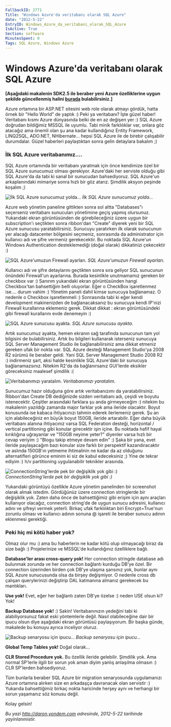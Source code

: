 ```yaml
---
FallbackID: 2771
Title: "Windows Azure'da veritabanı olarak SQL Azure"
date: "2012-5-22"
EntryID: Windows_Azure_da_veritabani_olarak_SQL_Azure
IsActive: True
Section: software
MinutesSpent: 0
Tags: SQL Azure, Windows Azure
---
```

# Windows Azure'da veritabanı olarak SQL Azure
**[Aşağıdaki makalenin SDK2.5 ile beraber yeni Azure özelliklerine uygun
şekilde güncellenmiş halini
[burada](http://daron.yondem.com/software/post/Azure_da_veritabani_olarak_SQL_Database_SDK2_5)
bulabilirsiniz.]**

Azure ortamına bir ASP.NET sitesini web role olarak atmayı gördük, hatta
örnek bir "Hello World" de yaptık :) Peki ya veritabanı? İşte güzel
haber! Veritabanı kısmı Azure dünyasında belki de en az değişen yer :)
SQL Azure doğrudan bildiğimiz MSSQL ile uyumlu. Tabi minik farklılıklar
var, onlara göz atacağız ama önemli olan şu ana kadar kullandığınız
Entity Framework, LINQ2SQL, ADO.NET, NHibernate... hepsi SQL Azure ile
de birebir çalışabilir durumdalar. Güzel haberleri paylaştıktan sonra
gelin detaylara bakalım ;)

### İlk SQL Azure veritabanımız....

SQL Azure ortamında bir veritabanı yaratmak için önce kendimize özel bir
SQL Azure sunucumuz olması gerekiyor. Azure'daki her serviste olduğu
gibi SQL Azure'da da tabi ki sanal bir sunucudan bahsediyoruz. SQL
Azure'un arkaplanındaki mimariye sonra hızlı bir göz atarız. Şimdilik
aksyon peşinde koşalım ;)

![İlk SQL Azure sunucumuz
yolda...](media/Windows_Azure_da_veritabani_olarak_SQL_Azure/sql.png)
*İlk SQL Azure sunucumuz yolda...*

Azure web yönetim paneline gittikten sonra sol altta "Databases"ı
seçerseniz veritabanı sunucuları yönetimine geçiş yapmış olursunuz.
Yukarıdaki ekran görüntüsünden de görebileceğiniz üzere uygun bir
subscription'ı seçtikten sonra ribbon'dan "Create" diyerek yeni bir SQL
Azure sunucusu yaratabilirsiniz. Sunucuyu yaratırken ilk olarak
sunucunun yer alacağı datacenter bölgesini seçmeniz, sonrasında da
administrator için kullanıcı adı ve şifre vermeniz gerekecektir. Bu
noktada SQL Azure'un Windows Authentication desteklemediği (doğal
olarak) dikkatinizi çekecektir :)

![SQL Azure'umuzun Firewall
ayarları.](media/Windows_Azure_da_veritabani_olarak_SQL_Azure/sql2.png)
*SQL Azure'umuzun Firewall ayarları.*

Kullanıcı adı ve şifre detaylarını geçtikten sonra sıra geliyor SQL
sunucunun önündeki Firewall'un ayarlarına. Burada kesinlikle unutmamamız
gereken bir checkbox var :) Sanırım yukarıdaki ekran görüntüsünden hangi
Checkbox'tan bahsettiğim belli oluyorlar. Eğer o CheckBox işaretlenmez
ise.... durum vahim :) Yönetim paneli dahil kimse sunucuya bağlanamaz. O
nedenle o Checkbox işaretlenmeli :) Sonrasında tabi ki eğer kendi
development makinenizden de bağlanacaksanız bu sunucuya kendi IP'nizi
Firewall kurallarına eklemeniz gerek. Dikkat dikkat : ekran
görüntüsündeki gibi firewall kurallarını evde denemeyin :)

![SQL Azure sunucusu
ayakta.](media/Windows_Azure_da_veritabani_olarak_SQL_Azure/sql3.png)
*SQL Azure sunucusu ayakta.*

Artık sunucumuz ayakta, hemen ekranın sağ tarafında sunucunun tam yol
bilgisini de bulabilirsiniz. Artık bu bilgileri kullanarak isterseniz
sunucuya SQL Server Management Studio ile bağlanabilirsiniz ama dikkat
etmeniz gereken ufak bir nokta var. SQL Azure desteği Management
Studio'ya 2008 R2 sürümü ile beraber geldi. Yani SQL Server Management
Studio 2008 R2 :) indirmeniz şart, aksi halde kesinlikle SQL Azure'daki
bir sunucuya bağlanamazsınız. Nitekim R2'da da bağlanırsanız GUI'lerde
eksikler göreceksiniz maalesef şimdilik :(

![Veritabanımızı
yaratalım.](media/Windows_Azure_da_veritabani_olarak_SQL_Azure/sql4.png)
*Veritabanımızı yaratalım.*

Sunucumuz hazır olduğuna göre artık veritabanızımı da yaratabilirsiniz.
Ribbon'dan Create DB dediğinizde sizden veritabanı adı, çeşidi ve boyutu
istenecektir. Çeşitler arasındaki farklara şu anda girmeyeceğim :)
nitekim bu makalenin yazıldığı zamanda major farklar yok ama ileride
olacaktır. Boyut konusunda ise kabaca ihtiyacınızı tahmin ederek
ilerlemeniz gerek. Şu an için alabileceğiniz en büyük boyut 150GB,
ileride artarabilir. Eğer daha büyük veritabanı alanına ihtiyacınız
varsa SQL Federation desteği, horizontal / vertical partitioning gibi
konular girecektir işin içine. Bu noktada hafif hayal kırıklığına
uğrayanlar ve "150GB neyime yeter?" diyenler varsa hızlı bir cevap
veriyim :) "Blogu takip etmeye devam edin" :) Şaka bir yana, evet
ileride paylaşacağım bazı konular size farklı bir perspektif
kazandıracaktır ve aslında 150GB'ın yetmeme ihtimalinin ne kadar da az
olduğunu alternatifleri görünce eminim ki siz de kabul edeceksiniz ;)
Yine de tekrar ediyim :) h/v partitioning uygulanabilir teknikler
arasında.

![ConnectionString'lerde pek bir değişiklik yok gibi
:)](media/Windows_Azure_da_veritabani_olarak_SQL_Azure/sql5.png)
*ConnectionString'lerde pek bir değişiklik yok gibi :)*

Yukarıdaki görüntüyü özellikle Azure yönetim panelinden bir screenshot
olarak almak istedim. Gördüğünüz üzere connection stringlerde bir
değişiklik yok. Zaten daha önce de bahsettiğimiz gibi erişim için aynı
araçları kullanıyor olacağız, connection string'de de uygun sunucu
adresini, kullanıcı adını ve şifreyi vermek yeterli. Birkaç ufak
farklılıktan biri Encrypt=True'nun zorunlu olması ve kullanıcı adının
sonuna @ işareti ile beraber sunucu adının eklenmesi gerektiği.

### Peki hiç mi kötü haber yok?

Olmaz olur mu :) ama bu haberlerin ne kadar kötü olup olmayacağı biraz
da size bağlı :) Projelerinize ve MSSQL'de kullandığınız özelliklere
bağlı.

**Database'ler arası cross-query yok!** Her connection stringde database
adı bulunmak zorunda ve her connection bağlantı kurduğu DB'ye özel. Bir
connection üzerinden birden çok DB'ye ulaşma şansınız yok, bunlar aynı
SQL Azure sunucusunda olsa da birşey değişmiyor. O nedenle cross db
çalışan querylerinizi değiştirip DAL katmanına almanız gerekecek bu
mantıkları.

**Use yok!** Evet, eğer her bağlantı zaten DB'ye özelse :) neden USE
olsun ki? Yok!

**Backup Database yok!** :) Sakin! Veritabanınızın yedeğini tabi ki
alabiliyorsunuz fakat eski yöntemlerle değil. Nasıl olabileceğine dair
bir ipucu olsun diye aşağıdaki ekran görüntüsü paylaşıyorum. Bir başka
günde, makalede bu konuyu ayrıca inceliyor oluruz.

![Backup senaryosu için
ipucu...](media/Windows_Azure_da_veritabani_olarak_SQL_Azure/sql6.png)
*Backup senaryosu için ipucu...*

**Global Temp Tables yok!** Doğal olarak...

**CLR Stored Procedure yok.** Bu özellik ileride gelebilir. Şimdilik
yok. Ama normal SP'lerle ilgili bir sorun yok aman diyim yanlış
anlaşılma olmasın :) CLR SP'lerden bahsediyoruz.

Tüm bunlarla beraber SQL Azure bir migration senaryosunda uygulamanızı
Azure ortamına alırken size en arkadaşça davranacak olan servistir :)
Yukarıda bahsettiğimiz birkaç nokta haricinde herşey aynı ve herhangi
bir sorun yaşamanız söz konusu değil.

Kolay gelsin!



*Bu yazi http://daron.yondem.com adresinde, 2012-5-22 tarihinde yayinlanmistir.*
